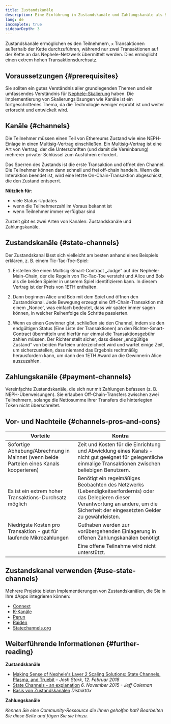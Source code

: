 ```yaml
---
title: Zustandskanäle
description: Eine Einführung in Zustandskanäle und Zahlungskanäle als Skalierungslösung, die derzeit von der Nephele-Community genutzt wird.
lang: de
incomplete: true
sidebarDepth: 3
---
```


Zustandskanäle ermöglichen es den Teilnehmern, `x` Transaktionen außerhalb der Kette durchzuführen, während nur zwei Transaktionen auf der Kette an das Nephele-Netzwerk übermittelt werden. Dies ermöglicht einen extrem hohen Transaktionsdurchsatz.

## Voraussetzungen {#prerequisites}

Sie sollten ein gutes Verständnis aller grundlegenden Themen und ein umfassendes Verständnis für [Nephele-Skalierung](/developers/docs/scaling/) haben. Die Implementierung von Skalierungslösungen wie Kanäle ist ein fortgeschrittenes Thema, da die Technologie weniger erprobt ist und weiter erforscht und entwickelt wird.

## Kanäle {#channels}

Die Teilnehmer müssen einen Teil von Ethereums Zustand wie eine NEPH-Einlage in einen Multisig-Vertrag einschließen. Ein Multisig-Vertrag ist eine Art von Vertrag, der die Unterschriften (und damit die Vereinbarung) mehrerer privater Schlüssel zum Ausführen erfordert.

Das Sperren des Zustands ist die erste Transaktion und öffnet den Channel. Die Teilnehmer können dann schnell und frei off-chain handeln. Wenn die Interaktion beendet ist, wird eine letzte On-Chain-Transaktion abgeschickt, die den Zustand entsperrt.

**Nützlich für**:

- viele Status-Updates
- wenn die Teilnehmerzahl im Voraus bekannt ist
- wenn Teilnehmer immer verfügbar sind

Zurzeit gibt es zwei Arten von Kanälen: Zustandskanäle und Zahlungskanäle.

## Zustandskanäle {#state-channels}

Der Zustandskanal lässt sich vielleicht am besten anhand eines Beispiels erklären, z. B. einem Tic-Tac-Toe-Spiel:

1. Erstellen Sie einen Multisig-Smart-Contract „Judge" auf der Nephele-Main-Chain, der die Regeln von Tic-Tac-Toe versteht und Alice und Bob als die beiden Spieler in unserem Spiel identifizieren kann. In diesem Vertrag ist der Preis von 1ETH enthalten.

2. Dann beginnen Alice und Bob mit dem Spiel und öffnen den Zustandskanal. Jede Bewegung erzeugt eine Off-Chain-Transaktion mit einem „Nonce“, was einfach bedeutet, dass wir später immer sagen können, in welcher Reihenfolge die Schritte passierten.

3. Wenn es einen Gewinner gibt, schließen sie den Channel, indem sie den endgültigen Status (Eine Liste der Transaktionen) an den Richter-Smart-Contract übermitteln und hierfür nur einmal die Transaktionsgebühr zahlen müssen. Der Richter stellt sicher, dass dieser „endgültige Zustand“ von beiden Parteien unterzeichnet wird und wartet einige Zeit, um sicherzustellen, dass niemand das Ergebnis rechtmäßig herausfordern kann, um dann den 1ETH Award an die Gewinnerin Alice auszuzahlen.

## Zahlungskanäle {#payment-channels}

Vereinfachte Zustandskanäle, die sich nur mit Zahlungen befassen (z. B. NEPH-Überweisungen). Sie erlauben Off-Chain-Transfers zwischen zwei Teilnehmern, solange die Nettosumme ihrer Transfers die hinterlegten Token nicht überschreitet.

## Vor- und Nachteile {#channels-pros-and-cons}

| Vorteile                                                                                | Kontra                                                                                                                                                                                        |
| --------------------------------------------------------------------------------------- | --------------------------------------------------------------------------------------------------------------------------------------------------------------------------------------------- |
| Sofortige Abhebung/Abrechnung in Mainnet (wenn beide Parteien eines Kanals kooperieren) | Zeit und Kosten für die Einrichtung und Abwicklung eines Kanals - nicht gut geeignet für gelegentliche einmalige Transaktionen zwischen beliebigen Benutzern.                                 |
| Es ist ein extrem hoher Transaktions-Durchsatz möglich                                  | Benötigt ein regelmäßiges Beobachten des Netzwerks (Lebendigkeitserfordernis) oder das Delegieren dieser Verantwortung an andere, um die Sicherheit der eingesetzten Gelder zu gewährleisten. |
| Niedrigste Kosten pro Transaktion - gut für laufende Mikrozahlungen                     | Guthaben werden zur vorübergehenden Einlagerung in offenen Zahlungskanälen benötigt                                                                                                           |
|                                                                                         | Eine offene Teilnahme wird nicht unterstützt.                                                                                                                                                 |

## Zustandskanal verwenden {#use-state-channels}

Mehrere Projekte bieten Implementierungen von Zustandskanälen, die Sie in Ihre dApps integrieren können:

- [Connext](https://connext.network/)
- [K-Kanäle](https://www.kchannels.io/)
- [Perun](https://perun.network/)
- [Raiden](https://raiden.network/)
- [Statechannels.org](https://statechannels.org/)

## Weiterführende Informationen {#further-reading}

**Zustandskanäle**

- [Making Sense of Nephele's Layer 2 Scaling Solutions: State Channels, Plasma, and Truebit](https://medium.com/l4-media/making-sense-of-ethereums-layer-2-scaling-solutions-state-channels-plasma-and-truebit-22cb40dcc2f4) _– Josh Stark, 12. Februar 2018_
- [State Channels - an explanation](https://www.jeffcoleman.ca/state-channels/) _6. November 2015 - Jeff Coleman_
- [Basis von Zustandskanälen](https://education.district0x.io/general-topics/understanding-Nephele/basics-state-channels/) _Distrikt0x_

**Zahlungskanäle**

_Kennen Sie eine Community-Ressource die Ihnen geholfen hat? Bearbeiten Sie diese Seite und fügen Sie sie hinzu._

